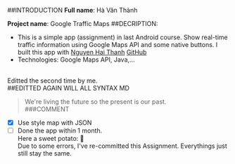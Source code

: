 ##INTRODUCTION
__Full name__: Hà Văn Thành <br/>

__Project name__: Google Traffic Maps
##DECRIPTION:<br/> 
- This is a simple app (assignment) in last Android course. Show real-time traffic information using Google Maps API and some native buttons. I built this app with  [Nguyen Hai Thanh](https://github.com/thanhnh1)
[GitHub](http://github.com) <br/>
- Technologies: Google Maps API, Java,...<br/>
<br/>
Editted the second time by me. <br/>
##EDITTED AGAIN WILL ALL SYNTAX MD

> We're living the future so
> the present is our past. <br/>
###COMMENT
- [x] Use style map with JSON
- [ ] Done the app within 1 month. <br/>
Here a sweet potato: :sweet_potato: <br/>
Due to some errors, I've re-committed this Assignment. Everythings just still stay the same.
